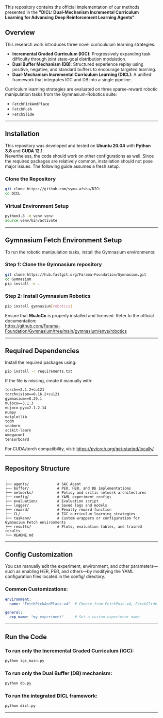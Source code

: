 
This repository contains the official implementation of our methods presented in the **"DICL: Dual-Mechanism Incremental Curriculum Learning for Advancing Deep Reinforcement Learning Agents"**.  

##  Overview

This research work introduces three novel curricululum learning strategies:

- **Incremental Graded Curriculum (IGC)**: Progressively expanding task difficulty through joint state-goal distribution modulation.
- **Dual Buffer Mechanism (DB)**: Structured experience replay using positive, negative, and standard buffers to encourage targeted learning.
- **Dual-Mechanism Incremental Curriculum Learning (DICL)**: A unified framework that integrates IGC and DB into a single pipeline.

Curriculum learning strategies are evaluated on three sparse-reward robotic manipulation tasks from the Gymnasium-Robotics suite:

- `FetchPickAndPlace`  
- `FetchPush`  
- `FetchSlide`

---

##  Installation

This repository was developed and tested on **Ubuntu 20.04** with **Python 3.8** and **CUDA 12.1**.  
Nevertheless, the code should work on other configurations as well. Since the required packages are relatively common, installation should not pose major issues. The following guide assumes a fresh setup.

###  Clone the Repository

```bash
git clone https://github.com/syma-afsha/DICL
cd DICL
```

###  Virtual Environment Setup

```bash
python3.8 -m venv venv
source venv/bin/activate
```

---

##  Gymnasium Fetch Environment Setup

To run the robotic manipulation tasks, install the Gymnasium environments:

### Step 1: Clone the Gymnasium repository

```bash
git clone https://hub.fastgit.org/Farama-Foundation/Gymnasium.git
cd Gymnasium
pip install -e .
```

### Step 2: Install Gymnasium Robotics

```bash
pip install gymnasium[robotics]
```

Ensure that **MuJoCo** is properly installed and licensed. Refer to the official documentation:  
 https://github.com/Farama-Foundation/Gymnasium/tree/main/gymnasium/envs/robotics

---

##  Required Dependencies

Install the required packages using:

```bash
pip install -r requirements.txt
```

If the file is missing, create it manually with:

```txt
torch==2.1.2+cu121
torchvision==0.16.2+cu121
gymnasium==0.29.1
mujoco==3.1.3
mujoco-py==2.1.2.14
numpy
matplotlib
tqdm
seaborn
scikit-learn
omegaconf
tensorboard
```

For CUDA/torch compatibility, visit: https://pytorch.org/get-started/locally/

---

##  Repository Structure

```
.
├── agents/             # SAC Agent
├── buffer/             # PER, HER, and DB implementations
├── networks/           # Policy and critic network architectures
├── config/             # YAML experiment configs
├── evaluation/         # Evaluation script
├── logger/             # Saved logs and models
├── reward/             # Penalty reward function
├── CL/                 # IGC curriculum learning strategies
├── taskenv/            # Custom wrappers or configuration for Gymnasium Fetch environments
├── results/            # Plots, evaluation tables, and trained results
└── README.md
```

---

##  Config Customization

You can manually edit the experiment, environment, and other parameters—such as enabling HER, PER, and others—by modifying the YAML configuration files located in the config/ directory.

### Common Customizations:

```yaml
environment:
  name: "FetchPickAndPlace-v4"  # Choose from FetchPush-v4, FetchSlide-v4, etc.

general:
  exp_name: "my_experiment"     # Set a custom experiment name
```

---

##  Run the Code

### To run only the Incremental Graded Curriculum (IGC):

```bash
python igc_main.py
```

### To run only the Dual Buffer (DB) mechanism:

```bash
python db.py
```

### To run the integrated DICL framework:

```bash
python dicl.py
```

---


